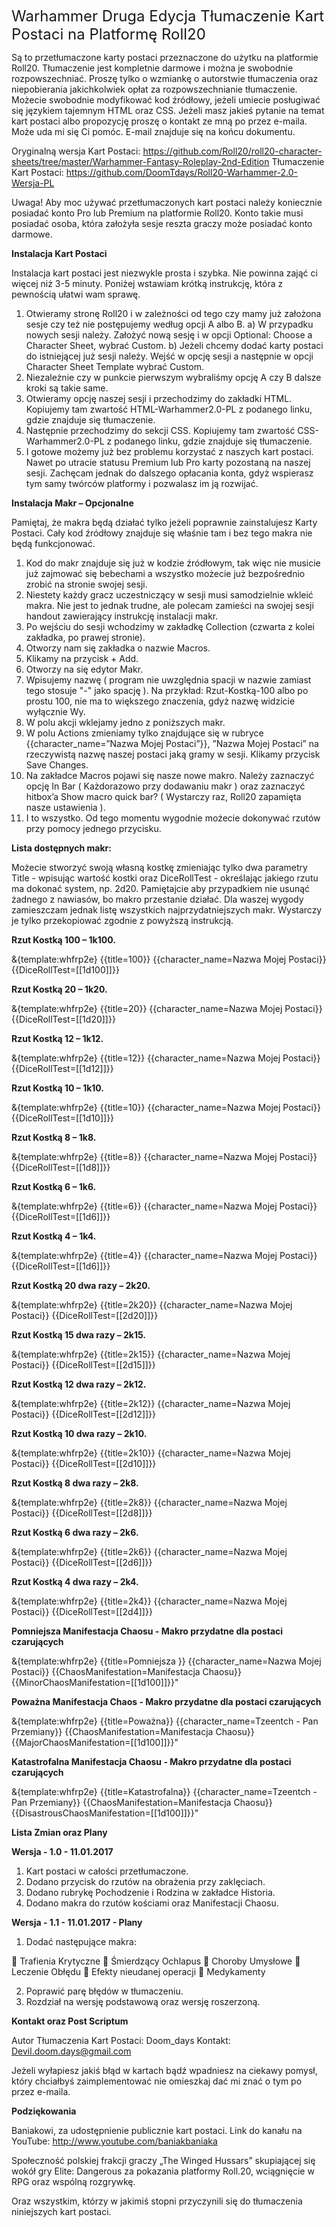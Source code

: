 <font size="5">Warhammer Druga Edycja
Tłumaczenie Kart Postaci na Platformę Roll20</font>

Są to przetłumaczone karty postaci przeznaczone do użytku na platformie Roll20. Tłumaczenie jest kompletnie darmowe i można je swobodnie rozpowszechniać. Proszę tylko o wzmiankę o autorstwie tłumaczenia oraz niepobierania jakichkolwiek opłat za rozpowszechnianie tłumaczenie. Możecie swobodnie modyfikować kod źródłowy, jeżeli umiecie posługiwać się językiem tajemnym HTML oraz CSS. Jeżeli masz jakieś pytanie na temat kart postaci albo propozycję proszę o kontakt ze mną po przez e-maila. Może uda mi się Ci pomóc. E-mail znajduje się na końcu dokumentu.

Oryginalną wersja Kart Postaci: https://github.com/Roll20/roll20-character-sheets/tree/master/Warhammer-Fantasy-Roleplay-2nd-Edition
Tłumaczenie Kart Postaci: https://github.com/DoomTdays/Roll20-Warhammer-2.0-Wersja-PL

Uwaga! Aby moc używać przetłumaczonych kart postaci należy koniecznie posiadać konto Pro lub Premium na platformie Roll20. Konto takie musi posiadać osoba, która założyła sesje reszta graczy może posiadać konto darmowe. 

<b>Instalacja Kart Postaci</b>

Instalacja kart postaci jest niezwykle prosta i szybka. Nie powinna zająć ci więcej niż 3-5 minuty. Poniżej wstawiam krótką instrukcję, która z pewnością ułatwi wam sprawę.

1.	Otwieramy stronę Roll20 i w zależności od tego czy mamy już założona sesje czy też nie postępujemy według opcji A albo B.
a)	W przypadku nowych sesji należy. Założyć nową sesję i w opcji Optional: Choose a Character Sheet, wybrać Custom.
b)	Jeżeli chcemy dodać karty postaci do istniejącej już sesji należy. Wejść w opcję sesji a następnie w opcji Character Sheet Template wybrać Custom.
2.	Niezależnie czy w punkcie pierwszym wybraliśmy opcję A czy B  dalsze kroki są takie same.
3.	Otwieramy opcję naszej sesji i przechodzimy do zakładki HTML. Kopiujemy tam zwartość HTML-Warhammer2.0-PL z podanego linku, gdzie znajduje się tłumaczenie.
4.	Następnie przechodzimy do sekcji CSS. Kopiujemy tam zwartość CSS-Warhammer2.0-PL z podanego linku, gdzie znajduje się tłumaczenie.
5.	I gotowe możemy już bez problemu korzystać z naszych kart postaci. Nawet po utracie statusu Premium lub Pro karty pozostaną na naszej sesji. Zachęcam jednak do dalszego opłacania konta, gdyż wspierasz tym samy twórców platformy i pozwalasz im ją rozwijać.

<b>Instalacja Makr – Opcjonalne</b>

Pamiętaj, że makra będą działać tylko jeżeli poprawnie zainstalujesz Karty Postaci. Cały kod źródłowy znajduje się właśnie tam i bez tego makra nie będą funkcjonować.

1.	Kod do makr znajduje się już w kodzie źródłowym, tak więc nie musicie już zajmować się bebechami a wszystko możecie już bezpośrednio zrobić na stronie swojej sesji.
2.	Niestety każdy gracz uczestniczący w sesji musi samodzielnie wkleić makra. Nie jest to jednak trudne, ale polecam zamieści na swojej sesji handout zawierający instrukcję instalacji makr.
3.	Po wejściu do sesji wchodzimy w zakładkę Collection (czwarta z kolei zakładka, po prawej stronie).
4.	Otworzy nam się zakładka o nazwie Macros.
5.	Klikamy na przycisk + Add.
6.	Otworzy na się edytor Makr.
7.	Wpisujemy nazwę ( program nie uwzględnia spacji w nazwie zamiast tego stosuje  "-" jako spację ). Na przykład: Rzut-Kostką-100 albo po prostu 100, nie ma to większego znaczenia, gdyż nazwę widzicie wyłącznie Wy.
8.	W polu akcji wklejamy jedno z poniższych makr.
9.	W polu Actions zmieniamy tylko znajdujące się w rubryce {{character_name=”Nazwa Mojej Postaci”}}, ”Nazwa Mojej Postaci” na rzeczywistą nazwę naszej postaci jaką gramy w sesji. Klikamy przycisk Save Changes.
10.	Na zakładce Macros pojawi się nasze nowe makro. Należy zaznaczyć opcję In Bar  ( Każdorazowo przy dodawaniu makr ) oraz zaznaczyć hitbox’a Show macro quick bar?  ( Wystarczy raz, Roll20 zapamięta nasze ustawienia ).
11.	I to wszystko. Od tego momentu wygodnie możecie dokonywać rzutów przy pomocy jednego przycisku.

<b>Lista dostępnych makr:</b>

Możecie stworzyć swoją własną kostkę zmieniając tylko dwa parametry Title - wpisując wartość kostki oraz DiceRollTest - określając jakiego rzutu ma dokonać system, np. 2d20. Pamiętajcie aby przypadkiem nie usunąć żadnego z nawiasów, bo makro przestanie działać.
Dla waszej wygody zamieszczam jednak listę wszystkich najprzydatniejszych makr. Wystarczy je tylko przekopiować zgodnie z powyższą instrukcją.

<b>Rzut Kostką 100 – 1k100.</b>

&{template:whfrp2e} {{title=100}} {{character_name=Nazwa Mojej Postaci}} {{DiceRollTest=[[1d100]]}}

<b>Rzut Kostką 20 – 1k20.</b>

&{template:whfrp2e} {{title=20}} {{character_name=Nazwa Mojej Postaci}} {{DiceRollTest=[[1d20]]}}

<b>Rzut Kostką 12 – 1k12.</b>

&{template:whfrp2e} {{title=12}} {{character_name=Nazwa Mojej Postaci}} {{DiceRollTest=[[1d12]]}} 

<b>Rzut Kostką 10 – 1k10.</b>

&{template:whfrp2e} {{title=10}} {{character_name=Nazwa Mojej Postaci}} {{DiceRollTest=[[1d10]]}}

<b>Rzut Kostką 8 – 1k8.</b>

&{template:whfrp2e} {{title=8}} {{character_name=Nazwa Mojej Postaci}} {{DiceRollTest=[[1d8]]}}

<b>Rzut Kostką 6 – 1k6.</b>

&{template:whfrp2e} {{title=6}} {{character_name=Nazwa Mojej Postaci}} {{DiceRollTest=[[1d6]]}}

<b>Rzut Kostką 4 – 1k4.</b>

&{template:whfrp2e} {{title=4}} {{character_name=Nazwa Mojej Postaci}} {{DiceRollTest=[[1d6]]}}

<b>Rzut Kostką 20 dwa razy – 2k20.</b>

&{template:whfrp2e} {{title=2k20}} {{character_name=Nazwa Mojej Postaci}} {{DiceRollTest=[[2d20]]}}

<b>Rzut Kostką 15 dwa razy – 2k15.</b>

&{template:whfrp2e} {{title=2k15}} {{character_name=Nazwa Mojej Postaci}} {{DiceRollTest=[[2d15]]}}

<b>Rzut Kostką 12 dwa razy – 2k12.</b>

&{template:whfrp2e} {{title=2k12}} {{character_name=Nazwa Mojej Postaci}} {{DiceRollTest=[[2d12]]}}

<b>Rzut Kostką 10 dwa razy – 2k10.</b>

&{template:whfrp2e} {{title=2k10}} {{character_name=Nazwa Mojej Postaci}} {{DiceRollTest=[[2d10]]}}

<b>Rzut Kostką 8 dwa razy – 2k8.</b>

&{template:whfrp2e} {{title=2k8}} {{character_name=Nazwa Mojej Postaci}} {{DiceRollTest=[[2d8]]}}

<b>Rzut Kostką 6 dwa razy – 2k6.</b>

&{template:whfrp2e} {{title=2k6}} {{character_name=Nazwa Mojej Postaci}} {{DiceRollTest=[[2d6]]}}

<b>Rzut Kostką 4 dwa razy – 2k4.</b>

&{template:whfrp2e} {{title=2k4}} {{character_name=Nazwa Mojej Postaci}} {{DiceRollTest=[[2d4]]}}

<b>Pomniejsza Manifestacja Chaosu - Makro przydatne dla postaci czarujących</b>

&{template:whfrp2e} {{title=Pomniejsza }} {{character_name=Nazwa Mojej Postaci}} {{ChaosManifestation=Manifestacja Chaosu}} {{MinorChaosManifestation=[[1d100]]}}"

<b>Poważna Manifestacja Chaos - Makro przydatne dla postaci czarujących</b>

&{template:whfrp2e} {{title=Poważna}} {{character_name=Tzeentch - Pan Przemiany}} {{ChaosManifestation=Manifestacja Chaosu}} {{MajorChaosManifestation=[[1d100]]}}"

<b>Katastrofalna Manifestacja Chaosu - Makro przydatne dla postaci czarujących</b>

&{template:whfrp2e} {{title=Katastrofalna}} {{character_name=Tzeentch - Pan Przemiany}} {{ChaosManifestation=Manifestacja Chaosu}} {{DisastrousChaosManifestation=[[1d100]]}}"

<b>Lista Zmian oraz Plany</b>

<b>Wersja - 1.0 - 11.01.2017</b>

1.	Kart postaci w całości przetłumaczone.
2.	Dodano przycisk do rzutów na obrażenia przy zaklęciach. 
3.	Dodano rubrykę Pochodzenie i Rodzina w zakładce Historia.
4.	Dodano makra do rzutów kościami oraz Manifestacji Chaosu.

<b>Wersja - 1.1 - 11.01.2017 - Plany</b>

1.	Dodać następujące makra:

	Trafienia Krytyczne
	Śmierdzący Ochlapus
	Choroby Umysłowe
	Leczenie Obłędu
	Efekty nieudanej operacji
	Medykamenty

2.	Poprawić parę błędów w tłumaczeniu.
3. Rozdział na wersję podstawową oraz wersję roszerzoną.

<b>Kontakt oraz Post Scriptum</b>

Autor Tłumaczenia Kart Postaci: Doom_days
Kontakt: Devil.doom.days@gmail.com

Jeżeli wyłapiesz jakiś błąd w kartach bądź wpadniesz na ciekawy pomysł, który chciałbyś zaimplementować nie omieszkaj dać mi znać o tym po przez e-maila. 

<b>Podziękowania</b>

Baniakowi, za udostępnienie publicznie kart postaci. Link do kanału na YouTube: http://www.youtube.com/baniakbaniaka

Społeczność polskiej frakcji graczy „The Winged Hussars” skupiającej się wokół gry Elite: Dangerous za pokazania platformy Roll.20, wciągnięcie w RPG oraz wspólną rozgrywkę.

Oraz wszystkim, którzy w jakimiś stopni przyczynili się do tłumaczenia niniejszych kart postaci.

